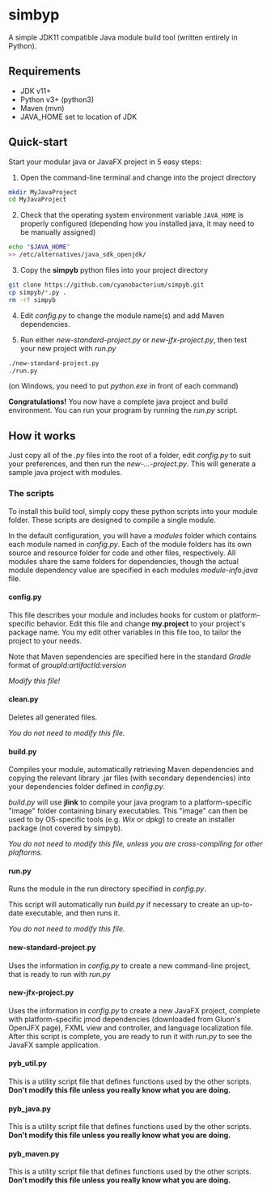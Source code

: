 # simbyp
A simple JDK11 compatible Java module build tool (written entirely in Python).

## Requirements
* JDK v11+
* Python v3+ (python3)
* Maven (mvn)
* JAVA_HOME set to location of JDK

## Quick-start
Start your modular java or JavaFX project in 5 easy steps:
1. Open the command-line terminal and change into the project directory
```bash
mkdir MyJavaProject
cd MyJavaProject
```

2. Check that the operating system environment variable `JAVA_HOME` is properly configured (depending how you installed java, it may need to be manually assigned)
```bash
echo "$JAVA_HOME"
>> /etc/alternatives/java_sdk_openjdk/
```

3. Copy the **simpyb** python files into your project directory
```bash
git clone https://github.com/cyanobacterium/simpyb.git
cp simpyb/*.py .
rm -rf simpyb
```

4. Edit *config.py* to change the module name(s) and add Maven dependencies.

5. Run either *new-standard-project.py* or *new-jfx-project.py*, then test your new project with *run.py*
```bash
./new-standard-project.py
./run.py
```
(on Windows, you need to put *python.exe* in front of each command)

**Congratulations!** You now have a complete java project and build environment. You can run your program by running the *run.py* script.

## How it works
Just copy all of the *.py* files into the root of a folder, edit *config.py* to suit your preferences, and then run the *new-...-project.py*. This will generate a sample java project with modules.

### The scripts
To install this build tool, simply copy these python scripts into your module folder. These scripts are designed to compile a single module. 

In the default configuration, you will have a *modules* folder which contains each module named in *config.py*. Each of the module folders has its own source and resource folder for code and other files, respectively. All modules share the same folders for dependencies, though the actual module dependency value are specified in each modules *module-info.java* file.

#### config.py
This file describes your module and includes hooks for custom or platform-specific behavior. Edit this file and change **my.project** to your project's package name. You my edit other variables in this file too, to tailor the project to your needs.

Note that Maven sependencies are specified here in the standard *Gradle* format of *groupId:artifactId:version*

*Modify this file!*

#### clean.py
Deletes all generated files. 

*You do not need to modify this file.*

#### build.py
Compiles your module, automatically retrieving Maven dependencies and copying the relevant library .jar files (with secondary dependencies) into your dependencies folder defined in *config.py*. 

*build.py* will use **jlink** to compile your java program to a platform-specific "image" folder containing binary executables. This "image" can then be used to by OS-specific tools (e.g. *Wix* or *dpkg*) to create an installer package (not covered by simpyb).

*You do not need to modify this file, unless you are cross-compiling for other plaftorms.*

#### run.py
Runs the module in the run directory specified in *config.py*.

This script will automatically run *build.py* if necessary to create an up-to-date executable, and then runs it.

*You do not need to modify this file.*

#### new-standard-project.py
Uses the information in *config.py* to create a new command-line project, that is ready to run with *run.py*

#### new-jfx-project.py
Uses the information in *config.py* to create a new JavaFX project, complete with platform-specific jmod dependencies (downloaded from Gluon's OpenJFX page), FXML view and controller, and language localization file. After this script is complete, you are ready to run it with *run.py* to see the JavaFX sample application.

#### pyb_util.py
This is a utility script file that defines functions used by the other scripts. **Don't modify this file unless you really know what you are doing.**

#### pyb_java.py
This is a utility script file that defines functions used by the other scripts. **Don't modify this file unless you really know what you are doing.**

#### pyb_maven.py
This is a utility script file that defines functions used by the other scripts. **Don't modify this file unless you really know what you are doing.**

